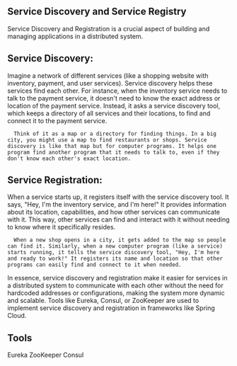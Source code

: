 ## Service Discovery and Service Registry
Service Discovery and Registration is a crucial aspect of building and managing applications in a distributed system.

## Service Discovery: 

Imagine a network of different services (like a shopping website with inventory, payment, and user services). Service discovery helps these services find each other. For instance, when the inventory service needs to talk to the payment service, it doesn't need to know the exact address or location of the payment service. Instead, it asks a service discovery tool, which keeps a directory of all services and their locations, to find and connect it to the payment service.

      Think of it as a map or a directory for finding things. In a big city, you might use a map to find restaurants or shops. Service discovery is like that map but for computer programs. It helps one program find another program that it needs to talk to, even if they don't know each other's exact location.

## Service Registration: 

When a service starts up, it registers itself with the service discovery tool. It says, "Hey, I'm the inventory service, and I'm here!" It provides information about its location, capabilities, and how other services can communicate with it. This way, other services can find and interact with it without needing to know where it specifically resides.

      When a new shop opens in a city, it gets added to the map so people can find it. Similarly, when a new computer program (like a service) starts running, it tells the service discovery tool, "Hey, I'm here and ready to work!" It registers its name and location so that other programs can easily find and connect to it when needed.

In essence, service discovery and registration make it easier for services in a distributed system to communicate with each other without the need for hardcoded addresses or configurations, making the system more dynamic and scalable. Tools like Eureka, Consul, or ZooKeeper are used to implement service discovery and registration in frameworks like Spring Cloud.

## Tools
Eureka
ZooKeeper
Consul

